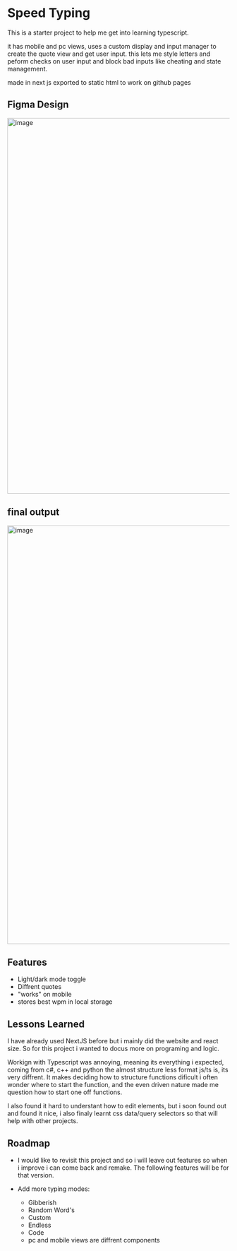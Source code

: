 
# Speed Typing

This is a starter project to help me get into learning typescript.

it has mobile and pc views, uses a custom display and input manager to create the quote view and get user input. this lets me style letters and peform checks on user input and block bad inputs like cheating and state management.

made in next js exported to static html to work on github pages

## Figma Design
<img width="1091" height="851" alt="image" src="https://github.com/user-attachments/assets/30c3232d-2c08-41d9-93a2-034d42577ef3" />

## final output
<img width="1916" height="948" alt="image" src="https://github.com/user-attachments/assets/c977b1b1-47fa-4a95-8fc5-99569d86fc92" />


## Features

- Light/dark mode toggle
- Diffrent quotes
- "works" on mobile
- stores best wpm in local storage


## Lessons Learned

I have already used NextJS before but i mainly did the website and react size. So for this project i wanted to docus more on programing and logic.

Workign with Typescript was annoying, meaning its everything i expected, coming from c#, c++ and python the almost structure less format js/ts is, its very diffrent. It makes deciding how to structure functions dificult i often wonder where to start the function, and the even driven nature made me question how to start one off functions.

I also found it hard to understant how to edit elements, but i soon found out and found it nice, i also finaly learnt css data/query selectors so that will help with other projects.

## Roadmap

- I would like to revisit this project and so i will leave out features so when i improve i can come back and remake. The following features will be for that version.

- Add more typing modes:
    - Gibberish
    - Random Word's
    - Custom
    - Endless
    - Code
    - pc and mobile views are diffrent components


